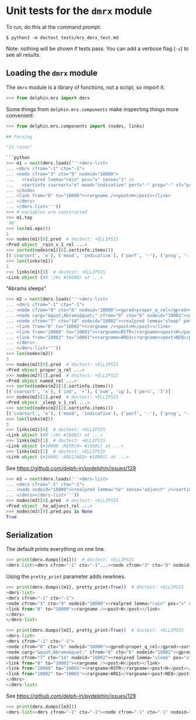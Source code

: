 
# Unit tests for the `dmrx` module

To run, do this at the command prompt:

    $ python3 -m doctest tests/mrs_dmrx_test.md

Note: nothing will be shown if tests pass. You can add a verbose flag
(`-v`) to see all results.

## Loading the `dmrx` module

The `dmrx` module is a library of functions, not a script, so import it:

```python
>>> from delphin.mrs import dmrx

```

Some things from `delphin.mrs.components` make inspecting things more
convenient:

```python
>>> from delphin.mrs.components import (nodes, links)

## Parsing

"It rains"

```python
>>> m1 = next(dmrx.loads('''<dmrs-list>
... <dmrs cfrom="-1" cto="-1">
... <node cfrom="3" cto="9" nodeid="10000">
...   <realpred lemma="rain" pos="v" sense="1" />
...   <sortinfo cvarsort="e" mood="indicative" perf="-" prog="-" sf="prop" tense="pres" />
... </node>
... <link from="0" to="10000"><rargname /><post>H</post></link>
... </dmrs>
... </dmrs-list>'''))
>>> # variables are constructed
>>> m1.top
'h0'
>>> len(m1.eps())
1
>>> nodes(m1)[0].pred  # doctest: +ELLIPSIS
<Pred object _rain_v_1_rel ...>
>>> sorted(nodes(m1)[0].sortinfo.items())
[('cvarsort', 'e'), ('mood', 'indicative'), ('perf', '-'), ('prog', '-'), ('sf', 'prop'), ('tense', 'pres')]
>>> len(links(m1))
1
>>> links(m1)[0]  # doctest: +ELLIPSIS
<Link object (#0 :/H> #10000) at ...>

```

"Abrams sleeps"

```python
>>> m2 = next(dmrx.loads('''<dmrs-list>
... <dmrs cfrom="-1" cto="-1">
... <node cfrom="0" cto="6" nodeid="10000"><gpred>proper_q_rel</gpred><sortinfo /></node>
... <node carg="&quot;Abrams&quot;" cfrom="0" cto="6" nodeid="10001"><gpred>named_rel</gpred><sortinfo cvarsort="x" ind="+" num="sg" pers="3" /></node>
... <node cfrom="7" cto="14" nodeid="10002"><realpred lemma="sleep" pos="v" sense="1" /><sortinfo cvarsort="e" mood="indicative" perf="-" prog="-" sf="prop" tense="pres" /></node>
... <link from="0" to="10002"><rargname /><post>H</post></link>
... <link from="10000" to="10001"><rargname>RSTR</rargname><post>H</post></link>
... <link from="10002" to="10001"><rargname>ARG1</rargname><post>NEQ</post></link>
... </dmrs>
... </dmrs-list>'''))
>>> len(nodes(m2))
3
>>> nodes(m2)[0].pred  # doctest: +ELLIPSIS
<Pred object proper_q_rel ...>
>>> nodes(m2)[1].pred  # doctest: +ELLIPSIS
<Pred object named_rel ...>
>>> sorted(nodes(m2)[1].sortinfo.items())
[('cvarsort', 'x'), ('ind', '+'), ('num', 'sg'), ('pers', '3')]
>>> nodes(m2)[2].pred  # doctest: +ELLIPSIS
<Pred object _sleep_v_1_rel ...>
>>> sorted(nodes(m2)[2].sortinfo.items())
[('cvarsort', 'e'), ('mood', 'indicative'), ('perf', '-'), ('prog', '-'), ('sf', 'prop'), ('tense', 'pres')]
>>> len(links(m2))
3
>>> links(m2)[0]  # doctest: +ELLIPSIS
<Link object (#0 :/H> #10002) at ...>
>>> links(m2)[1]  # doctest: +ELLIPSIS
<Link object (#10000 :RSTR/H> #10001) at ...>
>>> links(m2)[2]  # doctest: +ELLIPSIS
<Link object (#10002 :ARG1/NEQ> #10001) at ...>

```

See https://github.com/delph-in/pydelphin/issues/129

```python
>>> m3 = next(dmrx.loads('''<dmrs-list>
... <dmrs cfrom="-1" cto="-1">
... <node nodeid="10000"><realpred lemma="te" sense="adjunct" /><sortinfo /></node>
... </dmrs></dmrs-list>'''))
>>> nodes(m3)[0].pred  # doctest: +ELLIPSIS
<Pred object _te_adjunct_rel ...>
>>> nodes(m3)[0].pred.pos is None
True

```


## Serialization

The default prints everything on one line.

```python
>>> print(dmrx.dumps([m1]))  # doctest: +ELLIPSIS
<dmrs-list><dmrs cfrom="-1" cto="-1"...><node cfrom="3" cto="9" nodeid="10000"><realpred lemma="rain" pos="v" sense="1" /><sortinfo cvarsort="e" mood="indicative" perf="-" prog="-" sf="prop" tense="pres" /></node><link from="0" to="10000"><rargname /><post>H</post></link></dmrs></dmrs-list>

```

Using the `pretty_print` parameter adds newlines.

```python
>>> print(dmrx.dumps([m1], pretty_print=True))  # doctest: +ELLIPSIS
<dmrs-list>
<dmrs cfrom="-1" cto="-1">
<node cfrom="3" cto="9" nodeid="10000"><realpred lemma="rain" pos="v" sense="1" /><sortinfo cvarsort="e" mood="indicative" perf="-" prog="-" sf="prop" tense="pres" /></node>
<link from="0" to="10000"><rargname /><post>H</post></link>
</dmrs>
</dmrs-list>

```

```python
>>> print(dmrx.dumps([m2], pretty_print=True))  # doctest: +ELLIPSIS
<dmrs-list>
<dmrs cfrom="-1" cto="-1">
<node cfrom="0" cto="6" nodeid="10000"><gpred>proper_q_rel</gpred><sortinfo /></node>
<node carg="&quot;Abrams&quot;" cfrom="0" cto="6" nodeid="10001"><gpred>named_rel</gpred><sortinfo cvarsort="x" ind="+" num="sg" pers="3" /></node>
<node cfrom="7" cto="14" nodeid="10002"><realpred lemma="sleep" pos="v" sense="1" /><sortinfo cvarsort="e" mood="indicative" perf="-" prog="-" sf="prop" tense="pres" /></node>
<link from="0" to="10002"><rargname /><post>H</post></link>
<link from="10000" to="10001"><rargname>RSTR</rargname><post>H</post></link>
<link from="10002" to="10001"><rargname>ARG1</rargname><post>NEQ</post></link>
</dmrs>
</dmrs-list>

```

See https://github.com/delph-in/pydelphin/issues/129

```python
>>> print(dmrx.dumps([m3]))
<dmrs-list><dmrs cfrom="-1" cto="-1"><node cfrom="-1" cto="-1" nodeid="10000"><realpred lemma="te" sense="adjunct" /><sortinfo cvarsort="u" /></node></dmrs></dmrs-list>

```